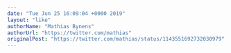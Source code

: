 ```yaml
---
date: "Tue Jun 25 16:09:04 +0000 2019"
layout: "like"
authorName: "Mathias Bynens"
authorUrl: "https://twitter.com/mathias"
originalPost: "https://twitter.com/mathias/status/1143551692732030979"
---
```

